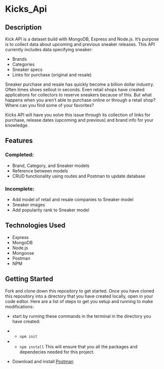 # Kicks_Api

## Description 

Kick API is a dataset build with MongoDB, Express and Node.js. It’s purpose is to collect data about upcoming and previous sneaker releases. This API currently includes data specifying sneaker:

- Brands
- Categories 
- Sneaker specs
- Links for purchase (original and resale)


Sneaker purchase and resale has quickly become a billion dollar industry. Often times shoes sellout in seconds. Even retail shops have created applications for collectors to reserve sneakers because of this. But what happens when you aren’t able to purchase online or through a retail shop? Where can you find some of your favorites?

Kicks API will have you solve this issue through its collection of links for purchase, release dates (upcoming and previous) and brand info for your knowledge.



## Features

### Completed:

- Brand, Category, and Sneaker models
- Reference between models
- CRUD functionality using routes and Postman to update database 


### Incomplete:

- Add model of retail and resale companies to Sneaker model
- Sneaker images
- Add popularity rank to Sneaker model


## Technologies Used

- Express 
- MongoDB 
- Node.js
- Mongoose 
- Postman 
- NPM

## Getting Started

Fork and clone down this repository to get started. Once you have cloned this repository into a directory that you have created locally, open in your code editor. Here are a list of steps to get you setup and running to make modifications:

- start by running these commands in the terminal in the directory you have created:
- - `npm init`
- - `npm install`
This will ensure that you all the packages and dependecies needed for this project.

- Download and install [Postman](https://www.getpostman.com/) 

